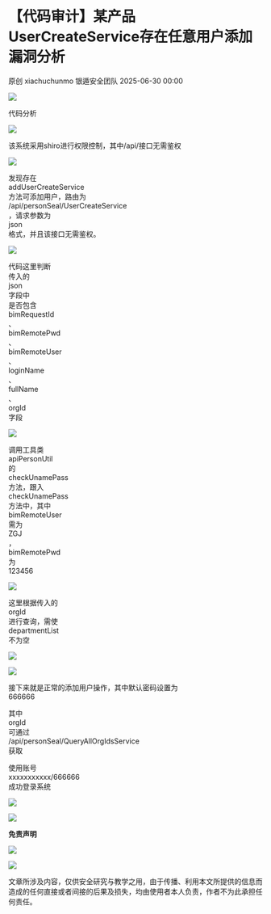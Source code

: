 #  【代码审计】某产品UserCreateService存在任意用户添加漏洞分析  
原创 xiachuchunmo  银遁安全团队   2025-06-30 00:00  
  
![](https://mmbiz.qpic.cn/mmbiz_gif/4yJaCArQwpACMJuBxI11jPgvHCxQZFQxPrt5iaQRibgGl0aIzFo4hDCYcFuyViag6zhuqNEjjeasfMEAy1rkaOahw/640?wx_fmt=gif&wxfrom=5&wx_lazy=1 "")  
  
  
代码分析  
  
  
![](https://mmbiz.qpic.cn/mmbiz_gif/4yJaCArQwpACMJuBxI11jPgvHCxQZFQxPrt5iaQRibgGl0aIzFo4hDCYcFuyViag6zhuqNEjjeasfMEAy1rkaOahw/640?wx_fmt=gif&wxfrom=5&wx_lazy=1 "")  
  
  
该系统采用shiro进行权限控制，其中/api/接口无需鉴权  
  
![](https://mmbiz.qpic.cn/sz_mmbiz_png/yeJvia5dNx5ibZRwbAHx6l1gVo1ZxzLx3z3zUbviaPFjFoeDwq0lDzNWiad9UTtib7mp9pe47BldibUt85NIgPeiaxtag/640?wx_fmt=png&from=appmsg "")  
  
发现存在  
addUserCreateService  
方法可添加用户，路由为  
/api/personSeal/UserCreateService  
，请求参数为  
json  
格式，并且该接口无需鉴权。  
  
![](https://mmbiz.qpic.cn/sz_mmbiz_png/yeJvia5dNx5ibZRwbAHx6l1gVo1ZxzLx3zZnyCRtcEegKDMGXplDic5VgOgwwiamDL47ZCEiax7KAVPFEpkP2nichG7A/640?wx_fmt=png&from=appmsg "")  
  
  
代码这里判断  
传入的  
json  
字段中  
是否包含  
bimRequestId  
、  
bimRemotePwd  
、  
bimRemoteUser  
、  
loginName  
、  
fullName  
、  
orgId  
字段  
  
![](https://mmbiz.qpic.cn/sz_mmbiz_png/yeJvia5dNx5ibZRwbAHx6l1gVo1ZxzLx3zbtkdUM03NPvW6N58OPInoZmUJmr7z6icFm38AuKzArHiaul0Hhhew0sw/640?wx_fmt=png&from=appmsg "")  
  
调用工具类  
apiPersonUtil  
的  
checkUnamePass  
方法，跟入  
checkUnamePass  
方法中，其中  
bimRemoteUser  
需为  
ZGJ  
，  
bimRemotePwd  
为  
123456  
  
![](https://mmbiz.qpic.cn/sz_mmbiz_png/yeJvia5dNx5ibZRwbAHx6l1gVo1ZxzLx3z0m59zDvRd8dxmhoztaHa8lSqAYZOal4MI7uiamnHZricTfibzP8s7ia8NQ/640?wx_fmt=png&from=appmsg "")  
  
这里根据传入的  
orgId  
进行查询，需使  
departmentList  
不为空  
  
![](https://mmbiz.qpic.cn/sz_mmbiz_png/yeJvia5dNx5ibZRwbAHx6l1gVo1ZxzLx3zNRXDjia6xpzfMGvkJMfjYm4kxhqQjnRLmorXDDOslcAvg4qAiboHP06Q/640?wx_fmt=png&from=appmsg "")  
  
  
  
![](https://mmbiz.qpic.cn/sz_mmbiz_png/yeJvia5dNx5ibZRwbAHx6l1gVo1ZxzLx3zpe6T7Pj6mzu8U6YqKoMUJ1sdoGca0L4ZW2FWjCpWR15LNPG14xuGgA/640?wx_fmt=png&from=appmsg "")  
  
接下来就是正常的添加用户操作，其中默认密码设置为  
666666  
  
  
  
  
其中  
orgId  
可通过  
/api/personSeal/QueryAllOrgIdsService  
获取  
  
  
使用账号  
xxxxxxxxxxx/666666  
成功登录系统  
  
![](https://mmbiz.qpic.cn/sz_mmbiz_png/yeJvia5dNx5ibZRwbAHx6l1gVo1ZxzLx3zbu0z6ibqaSaqvMaBMAn1UyfYLGc7uEy98JLgScibhdc7xzKfBODsNLew/640?wx_fmt=png&from=appmsg "")  
  
![](https://mmbiz.qpic.cn/mmbiz_gif/4yJaCArQwpACMJuBxI11jPgvHCxQZFQxPrt5iaQRibgGl0aIzFo4hDCYcFuyViag6zhuqNEjjeasfMEAy1rkaOahw/640?wx_fmt=gif&wxfrom=5&wx_lazy=1&tp=webp "")  
  
  
**免责声明**  
  
  
![](https://mmbiz.qpic.cn/mmbiz_gif/4yJaCArQwpACMJuBxI11jPgvHCxQZFQxPrt5iaQRibgGl0aIzFo4hDCYcFuyViag6zhuqNEjjeasfMEAy1rkaOahw/640?wx_fmt=gif&wxfrom=5&wx_lazy=1&tp=webp "")  
  
  
![](https://mmbiz.qpic.cn/mmbiz_gif/HVNK6rZ71oofHnCicjcYq2y5pSeBUgibJg8K4djZgn6iaWb6NGmqxIhX2oPlRmGe6Yk0xBODwnibFF8XCjxhEV3K7w/640?wx_fmt=gif&wxfrom=5&wx_lazy=1&tp=webp "")  
  
文章所涉及内容，仅供安全研究与教学之用，由于传播、利用本文所提供的信息而造成的任何直接或者间接的后果及损失，均由使用者本人负责，作者不为此承担任何责任。  
  
  
